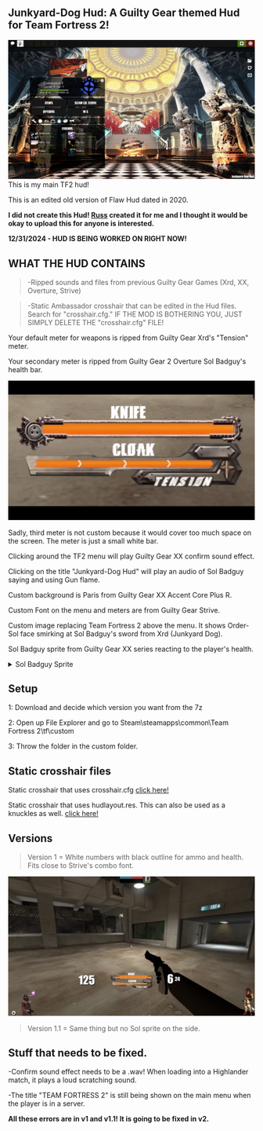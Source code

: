 ## Junkyard-Dog Hud: A Guilty Gear themed Hud for Team Fortress 2!
<img src= "https://raw.githubusercontent.com/ADAR102/Junkyard-Dog-Hud/refs/heads/main/20241231031920_1.jpg"/>
This is my main TF2 hud!

This is an edited old version of Flaw Hud dated in 2020.

**I did not create this Hud! [Russ](https://steamcommunity.com/id/RussTF2) created it for me and I thought it would be okay to upload this for anyone is interested.**

**12/31/2024 - HUD IS BEING WORKED ON RIGHT NOW!**

  

## WHAT THE HUD CONTAINS
>-Ripped sounds and files from previous Guilty Gear Games (Xrd, XX, Overture, Strive)

>-Static Ambassador crosshair that can be edited in the Hud files. Search for "crosshair.cfg." IF THE MOD IS BOTHERING YOU, JUST SIMPLY DELETE THE "crosshair.cfg" FILE!




Your default meter for weapons is ripped from Guilty Gear Xrd's "Tension" meter. 

Your secondary meter is ripped from Guilty Gear 2 Overture Sol Badguy's health bar. 

<img src= "https://raw.githubusercontent.com/ADAR102/Junkyard-Dog-Hud/refs/heads/main/GGXRD%20Tension%20Meter%20EX.gif"/>

Sadly, third meter is not custom because it would cover too much space on the screen. The meter is just a small white bar. 

Clicking around the TF2 menu will play Guilty Gear XX confirm sound effect. 

Clicking on the title "Junkyard-Dog Hud" will play an audio of Sol Badguy saying and using Gun flame. 

Custom background is Paris from Guilty Gear XX Accent Core Plus R. 

Custom Font on the menu and meters are from Guilty Gear Strive. 

Custom image replacing Team Fortress 2 above the menu. It shows Order-Sol face smirking at Sol Badguy's sword from Xrd (Junkyard Dog). 

Sol Badguy sprite from Guilty Gear XX series reacting to the player's health.
<details><summary> Sol Badguy Sprite </summary>

</details>

## Setup

1: Download and decide which version you want from the 7z

2: Open up File Explorer and go to Steam\steamapps\common\Team Fortress 2\tf\custom

3: Throw the folder in the custom folder.

## Static crosshair files

Static crosshair that uses crosshair.cfg [click here!](https://github.com/jooonior/tf2-static-ambassador-crosshair) 

Static crosshair that uses hudlayout.res. This can also be used as a knuckles as well. [click here!](https://github.com/Hypnootize/TF2-HUD-Crosshairs)


## Versions


>Version 1 = White numbers with black outline for ammo and health. Fits close to Strive's combo font.
<img src= "https://raw.githubusercontent.com/ADAR102/Junkyard-Dog-Hud/refs/heads/main/20241231034721_1.jpg"/>

>Version 1.1 = Same thing but no Sol sprite on the side.
## Stuff that needs to be fixed.

-Confirm sound effect needs to be a .wav! When loading into a Highlander match, it plays a loud scratching sound.

-The title "TEAM FORTRESS 2" is still being shown on the main menu when the player is in a server.

**All these errors are in v1 and v1.1! It is going to be fixed in v2.**
